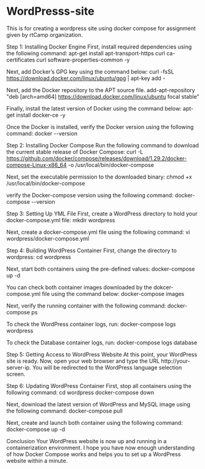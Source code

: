 # WordPresss-site
This is for creating a wordpress site using docker compose for assignment given by rtCamp organization.

Step 1: Installing Docker Engine
  First, install required dependencies using the following command:
  apt-get install apt-transport-https curl ca-certificates curl software-properties-common -y

  Next, add Docker’s GPG key using the command below:
  curl -fsSL https://download.docker.com/linux/ubuntu/gpg | apt-key add -

  Next, add the Docker repository to the APT source file.
  add-apt-repository "deb [arch=amd64] https://download.docker.com/linux/ubuntu focal stable"

  Finally, install the latest version of Docker using the command below:
  apt-get install docker-ce -y

  Once the Docker is installed, verify the Docker version using the following command:
  docker --version

Step 2: Installing Docker Compose
  Run the following command to download the current stable release of Docker Compose:
  curl -L https://github.com/docker/compose/releases/download/1.29.2/docker-compose-Linux-x86_64 -o /usr/local/bin/docker-compose

  Next, set the executable permission to the downloaded binary:
  chmod +x /usr/local/bin/docker-compose

  verify the Docker-compose version using the following command:
  docker-compose --version

Step 3: Setting Up YML File
  First, create a WordPress directory to hold your docker-compose.yml file:
  mkdir wordpress

  Next, create a docker-compose.yml file using the following command:
  vi wordpress/docker-compose.yml

Step 4: Building WordPress Container
  First, change the directory to wordpress:
  cd wordpress

  Next, start both containers using the pre-defined values:
  docker-compose up -d

  You can check both container images downloaded by the dokcer-compose.yml file using the command below:
  docker-compose images

  Next, verify the running container with the following command:
  docker-compose ps

  To check the WordPress container logs, run:
  docker-compose logs wordpress

  To check the Database container logs, run:
  docker-compose logs database

Step 5: Getting Access to WordPress Website
At this point, your WordPress site is ready. Now, open your web browser and type the URL http://your-server-ip. You will be redirected to the WordPress language selection screen.

Step 6: Updating WordPress Container
  First, stop all containers using the following command:
  cd wordpress
  docker-compose down

  Next, download the latest version of WordPress and MySQL image using the following command:
  docker-compose pull

  Next, create and launch both container using the following command:
  docker-compose up -d

Conclusion
  Your WordPress website is now up and running in a containerization environment. I hope you have now enough understanding of how Docker Compose works and helps you to set up a WordPress website within a minute.




